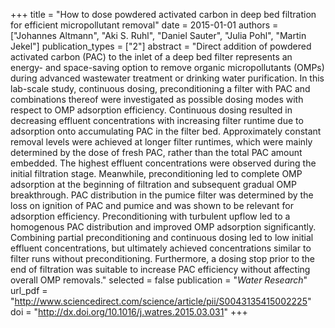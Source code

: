 +++
title = "How to dose powdered activated carbon in deep bed filtration for efficient micropollutant removal"
date = 2015-01-01
authors = ["Johannes Altmann", "Aki S. Ruhl", "Daniel Sauter", "Julia Pohl", "Martin Jekel"]
publication_types = ["2"]
abstract = "Direct addition of powdered activated carbon (PAC) to the inlet of a deep bed filter represents an energy- and space-saving option to remove organic micropollutants (OMPs) during advanced wastewater treatment or drinking water purification. In this lab-scale study, continuous dosing, preconditioning a filter with PAC and combinations thereof were investigated as possible dosing modes with respect to OMP adsorption efficiency. Continuous dosing resulted in decreasing effluent concentrations with increasing filter runtime due to adsorption onto accumulating PAC in the filter bed. Approximately constant removal levels were achieved at longer filter runtimes, which were mainly determined by the dose of fresh PAC, rather than the total PAC amount embedded. The highest effluent concentrations were observed during the initial filtration stage. Meanwhile, preconditioning led to complete OMP adsorption at the beginning of filtration and subsequent gradual OMP breakthrough. PAC distribution in the pumice filter was determined by the loss on ignition of PAC and pumice and was shown to be relevant for adsorption efficiency. Preconditioning with turbulent upflow led to a homogenous PAC distribution and improved OMP adsorption significantly. Combining partial preconditioning and continuous dosing led to low initial effluent concentrations, but ultimately achieved concentrations similar to filter runs without preconditioning. Furthermore, a dosing stop prior to the end of filtration was suitable to increase PAC efficiency without affecting overall OMP removals."
selected = false
publication = "*Water Research*"
url_pdf = "http://www.sciencedirect.com/science/article/pii/S0043135415002225"
doi = "http://dx.doi.org/10.1016/j.watres.2015.03.031"
+++

